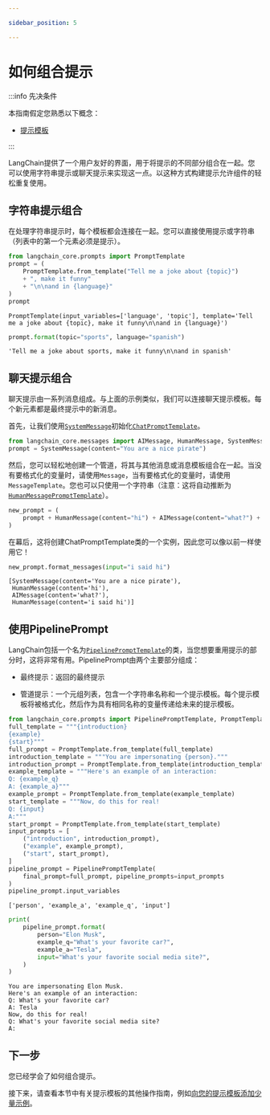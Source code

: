 ```yaml
---

sidebar_position: 5

---
```


# 如何组合提示

:::info 先决条件

本指南假定您熟悉以下概念：

- [提示模板](/docs/concepts/#prompt-templates)

:::

LangChain提供了一个用户友好的界面，用于将提示的不同部分组合在一起。您可以使用字符串提示或聊天提示来实现这一点。以这种方式构建提示允许组件的轻松重复使用。

## 字符串提示组合

在处理字符串提示时，每个模板都会连接在一起。您可以直接使用提示或字符串（列表中的第一个元素必须是提示）。

```python
from langchain_core.prompts import PromptTemplate
prompt = (
    PromptTemplate.from_template("Tell me a joke about {topic}")
    + ", make it funny"
    + "\n\nand in {language}"
)
prompt
```

```output
PromptTemplate(input_variables=['language', 'topic'], template='Tell me a joke about {topic}, make it funny\n\nand in {language}')
```

```python
prompt.format(topic="sports", language="spanish")
```

```output
'Tell me a joke about sports, make it funny\n\nand in spanish'
```

## 聊天提示组合

聊天提示由一系列消息组成。与上面的示例类似，我们可以连接聊天提示模板。每个新元素都是最终提示中的新消息。

首先，让我们使用[`SystemMessage`](https://api.python.langchain.com/en/latest/messages/langchain_core.messages.system.SystemMessage.html)初始化[`ChatPromptTemplate`](https://api.python.langchain.com/en/latest/prompts/langchain_core.prompts.chat.ChatPromptTemplate.html)。

```python
from langchain_core.messages import AIMessage, HumanMessage, SystemMessage
prompt = SystemMessage(content="You are a nice pirate")
```

然后，您可以轻松地创建一个管道，将其与其他消息或消息模板组合在一起。当没有要格式化的变量时，请使用`Message`，当有要格式化的变量时，请使用`MessageTemplate`。您也可以只使用一个字符串（注意：这将自动推断为[`HumanMessagePromptTemplate`](https://api.python.langchain.com/en/latest/prompts/langchain_core.prompts.chat.HumanMessagePromptTemplate.html)）。

```python
new_prompt = (
    prompt + HumanMessage(content="hi") + AIMessage(content="what?") + "{input}"
)
```

在幕后，这将创建ChatPromptTemplate类的一个实例，因此您可以像以前一样使用它！

```python
new_prompt.format_messages(input="i said hi")
```

```output
[SystemMessage(content='You are a nice pirate'),
 HumanMessage(content='hi'),
 AIMessage(content='what?'),
 HumanMessage(content='i said hi')]
```

## 使用PipelinePrompt

LangChain包括一个名为[`PipelinePromptTemplate`](https://api.python.langchain.com/en/latest/prompts/langchain_core.prompts.pipeline.PipelinePromptTemplate.html)的类，当您想要重用提示的部分时，这将非常有用。PipelinePrompt由两个主要部分组成：

- 最终提示：返回的最终提示

- 管道提示：一个元组列表，包含一个字符串名称和一个提示模板。每个提示模板将被格式化，然后作为具有相同名称的变量传递给未来的提示模板。

```python
from langchain_core.prompts import PipelinePromptTemplate, PromptTemplate
full_template = """{introduction}
{example}
{start}"""
full_prompt = PromptTemplate.from_template(full_template)
introduction_template = """You are impersonating {person}."""
introduction_prompt = PromptTemplate.from_template(introduction_template)
example_template = """Here's an example of an interaction:
Q: {example_q}
A: {example_a}"""
example_prompt = PromptTemplate.from_template(example_template)
start_template = """Now, do this for real!
Q: {input}
A:"""
start_prompt = PromptTemplate.from_template(start_template)
input_prompts = [
    ("introduction", introduction_prompt),
    ("example", example_prompt),
    ("start", start_prompt),
]
pipeline_prompt = PipelinePromptTemplate(
    final_prompt=full_prompt, pipeline_prompts=input_prompts
)
pipeline_prompt.input_variables
```

```output
['person', 'example_a', 'example_q', 'input']
```

```python
print(
    pipeline_prompt.format(
        person="Elon Musk",
        example_q="What's your favorite car?",
        example_a="Tesla",
        input="What's your favorite social media site?",
    )
)
```

```output
You are impersonating Elon Musk.
Here's an example of an interaction:
Q: What's your favorite car?
A: Tesla
Now, do this for real!
Q: What's your favorite social media site?
A:
```

## 下一步

您已经学会了如何组合提示。

接下来，请查看本节中有关提示模板的其他操作指南，例如[向您的提示模板添加少量示例](/docs/how_to/few_shot_examples_chat)。